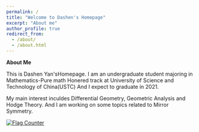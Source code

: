 ```yaml
---
permalink: /
title: "Welcome to Dashen's Homepage"
excerpt: "About me"
author_profile: true
redirect_from: 
  - /about/
  - /about.html
---
```


**About Me**

This is Dashen Yan'sHomepage. I am an undergraduate student majoring in Mathematics-Pure math Honered track at University of Science and Technology of China(USTC)
And I expect to graduate in 2021.

My main interest inculdes Differential Geometry, Geometric Analysis and Hodge Theory. And I am working on some topics related to Mirror Symmetry.


<a href="https://info.flagcounter.com/MFbr"><img src="https://s11.flagcounter.com/count2/MFbr/bg_FFFFFF/txt_000000/border_CCCCCC/columns_2/maxflags_8/viewers_0/labels_1/pageviews_1/flags_0/percent_0/" alt="Flag Counter" border="0"></a>

